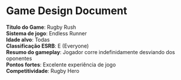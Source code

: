 # Game Design Document
**Título do Game**: Rugby Rush\
**Sistema de jogo**: Endless Runner\
**Idade alvo**: Todas\
**Classificação ESRB**: E (Everyone)\
**Resumo do gameplay**: Jogador corre indefinidamente desviando dos oponentes\
**Pontos fortes**: Excelente experiência de jogo\
**Competitividade**: Rugby Hero
